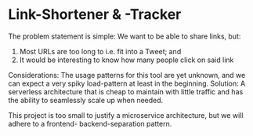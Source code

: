 # Link-Shortener & -Tracker
The problem statement is simple: We want to be able to share 
links, but:
   1. Most URLs are too long to i.e. fit into a Tweet; and
   2. It would be interesting to know how many people click 
   on said link

Considerations: The usage patterns for this tool are yet unknown, 
and we can expect a very spiky load-pattern at least in the beginning.
Solution: A serverless architecture that is cheap to maintain with little
traffic and has the ability to seamlessly scale up when needed.

This project is too small to justify a microservice architecture, but 
we will adhere to a frontend- backend-separation pattern.